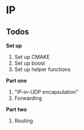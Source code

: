 # IP

## Todos
**Set up** 
1) Set up CMAKE
2) Set up boost
3) Set up helper functions

**Part one**
1) "IP-in-UDP encapsulation"
2) Forwarding

**Part two**
1) Routing
